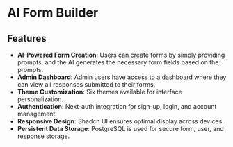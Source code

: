 # AI Form Builder

## Features

- **AI-Powered Form Creation**: Users can create forms by simply providing prompts, and the AI generates the necessary form fields based on the prompts.
- **Admin Dashboard**: Admin users have access to a dashboard where they can view all responses submitted to their forms.
- **Theme Customization**: Six themes available for interface personalization.
- **Authentication**: Next-auth integration for sign-up, login, and account management.
- **Responsive Design:** Shadcn UI ensures optimal display across devices.
- **Persistent Data Storage**: PostgreSQL is used for secure form, user, and response storage.




